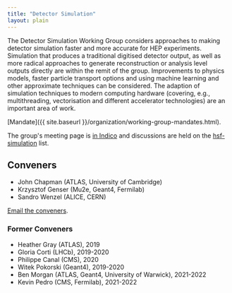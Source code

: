 ```yaml
---
title: "Detector Simulation"
layout: plain
---
```


The Detector Simulation Working Group considers approaches to making detector
simulation faster and more accurate for HEP experiments. Simulation that
produces a traditional digitised detector output, as well as more radical
approaches to generate reconstruction or analysis level outputs directly are
within the remit of the group. Improvements to physics models, faster particle
transport options and using machine learning and other approximate techniques
can be considered. The adaption of simulation techniques to modern computing
hardware (covering, e.g., multithreading, vectorisation and different
accelerator technologies) are an important area of work.

[Mandate]({{ site.baseurl }}/organization/working-group-mandates.html).

The group's meeting page is [in Indico](https://indico.cern.ch/category/10916/)
and discussions are held on the
[hsf-simulation](https://groups.google.com/g/hsf-simulation) list.

## Conveners

- John Chapman (ATLAS, University of Cambridge)
- Krzysztof Genser (Mu2e, Geant4, Fermilab)
- Sandro Wenzel (ALICE, CERN)

[Email the conveners](mailto:Ben.Morgan@warwick.ac.uk,kpedro88@gmail.com,genser@fnal.gov).

### Former Conveners

- Heather Gray (ATLAS), 2019
- Gloria Corti (LHCb), 2019-2020
- Philippe Canal (CMS), 2020
- Witek Pokorski (Geant4), 2019-2020
- Ben Morgan (ATLAS, Geant4, University of Warwick), 2021-2022
- Kevin Pedro (CMS, Fermilab), 2021-2022
